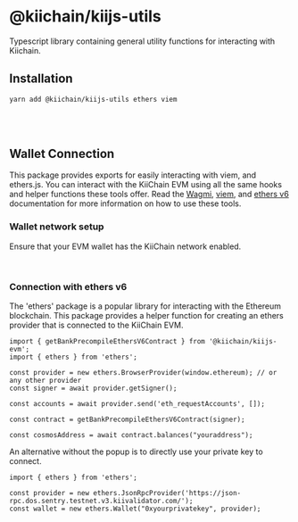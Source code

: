 # @kiichain/kiijs-utils

Typescript library containing general utility functions for interacting with Kiichain.

## Installation

```bash
yarn add @kiichain/kiijs-utils ethers viem
```

<br>
<br>

## Wallet Connection
This package provides exports for easily interacting with viem, and ethers.js. You can interact with the KiiChain EVM using all the same hooks and helper functions these tools offer. Read the [Wagmi]('https://wagmi.sh/), [viem]('https://viem.sh/'), and [ethers v6]('https://docs.ethers.org/v6/) documentation for more information on how to use these tools.

### Wallet network setup
Ensure that your EVM wallet has the KiiChain network enabled.

<br>

### Connection with ethers v6
The 'ethers' package is a popular library for interacting with the Ethereum blockchain. This package provides a helper function for creating an ethers provider that is connected to the KiiChain EVM.
```tsx
import { getBankPrecompileEthersV6Contract } from '@kiichain/kiijs-evm';
import { ethers } from 'ethers';

const provider = new ethers.BrowserProvider(window.ethereum); // or any other provider
const signer = await provider.getSigner();

const accounts = await provider.send('eth_requestAccounts', []);

const contract = getBankPrecompileEthersV6Contract(signer);

const cosmosAddress = await contract.balances("youraddress");
```

An alternative without the popup is to directly use your private key to connect.
```tsx
import { ethers } from 'ethers';

const provider = new ethers.JsonRpcProvider('https://json-rpc.dos.sentry.testnet.v3.kiivalidator.com/');
const wallet = new ethers.Wallet("0xyourprivatekey", provider);
```
